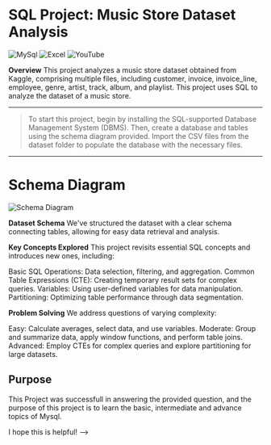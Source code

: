 # SQL Project: Music Store Dataset Analysis

![MySql](https://img.shields.io/badge/MySql-black.svg?style=for-the-badge&logo=mysql&logoColor=white)
![Excel](https://img.shields.io/badge/Excel-darkgreen.svg?style=for-the-badge&logo=x&logoColor=white)
![YouTube](https://img.shields.io/badge/YouTube-%23FF0000.svg?style=for-the-badge&logo=YouTube&logoColor=white)

**Overview**
This project analyzes a music store dataset obtained from Kaggle, comprising multiple files, including customer, invoice, invoice_line, employee, genre, artist, track, album, and playlist. This project uses SQL to analyze the dataset of a music store.

---
>To start this project, begin by installing the SQL-supported Database Management System (DBMS). Then, create a database and tables using the schema diagram provided. Import the CSV files from the dataset folder to populate the database with the necessary files.
---

# Schema Diagram
![Schema Diagram](https://github.com/avishek09/Music-Store-Analysis/assets/75924699/993e1d5d-0ae0-4034-9e20-202a2916c84c)


**Dataset Schema**
We've structured the dataset with a clear schema connecting tables, allowing for easy data retrieval and analysis.


**Key Concepts Explored**
This project revisits essential SQL concepts and introduces new ones, including:

Basic SQL Operations: Data selection, filtering, and aggregation.
Common Table Expressions (CTE): Creating temporary result sets for complex queries.
Variables: Using user-defined variables for data manipulation.
Partitioning: Optimizing table performance through data segmentation.


**Problem Solving**
We address questions of varying complexity:

Easy: Calculate averages, select data, and use variables.
Moderate: Group and summarize data, apply window functions, and perform table joins.
Advanced: Employ CTEs for complex queries and explore partitioning for large datasets.


## Purpose
This Project was successfull in answering the provided question, and the purpose of this project is to learn the basic, intermediate and advance topics of Mysql.


I hope this is helpful! -->
